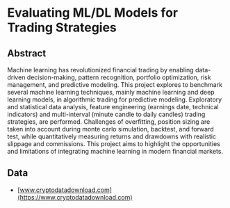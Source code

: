 # Evaluating ML/DL Models for Trading Strategies

## Abstract

Machine learning has revolutionized financial trading by enabling data-driven decision-making, pattern recognition, portfolio optimization, risk management, and predictive modeling. This project explores to benchmark several machine learning techniques, mainly machine learning and deep learning models, in algorithmic trading for predictive modeling. Exploratory and statistical data analysis, feature engineering (earnings date, technical indicators) and multi-interval (minute candle to daily candles) trading strategies, are performed. Challenges of overfitting, position sizing are taken into account during monte carlo simulation, backtest, and forward test, while quantitatively measuring returns and drawdowns with realistic slippage and commissions. This project aims to highlight the opportunities and limitations of integrating machine learning in modern financial markets.


## Data

- [www.cryptodatadownload.com](https://www.cryptodatadownload.com)